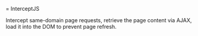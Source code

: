 = InterceptJS

Intercept same-domain page requests, retrieve the page content via AJAX, load it into the DOM to prevent page refresh.

